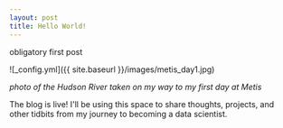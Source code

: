 ```yaml
---
layout: post
title: Hello World!
---
```


obligatory first post

![_config.yml]({{ site.baseurl }}/images/metis_day1.jpg)

*photo of the Hudson River taken on my way to my first day at Metis*

The blog is live! I'll be using this space to share thoughts, projects, and other tidbits from my journey to becoming a data scientist.